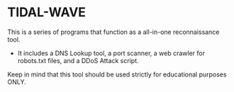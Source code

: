 # TIDAL-WAVE
This is a series of programs that function as a all-in-one reconnaissance tool.
- It includes a DNS Lookup tool, a port scanner, a web crawler for robots.txt files, and a DDoS Attack script.

Keep in mind that this tool should be used strictly for educational purposes ONLY.
